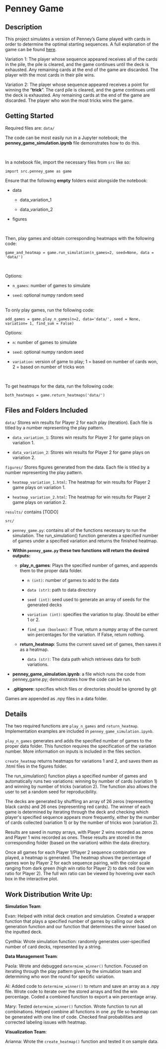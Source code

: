 # Penney Game

  

## Description

This project simulates a version of Penney’s Game played with cards in order to determine the optimal starting sequences. A full explanation of the game can be found [here](https://en.wikipedia.org/wiki/Penney%27s_game).

  

Variation 1: The player whose sequence appeared receives all of the cards in the pile, the pile is cleared, and the game continues until the deck is exhausted. Any remaining cards at the end of the game are discarded. The player with the most cards in their pile wins.

Variation 2: The player whose sequence appeared receives a point for winning the “**trick**”. The card pile is cleared, and the game continues until the deck is exhausted. Any remaining cards at the end of the game are discarded. The player who won the most tricks wins the game.

  
  
  

## Getting Started

<!---
explain how code works, show how to run code yourself
also explain avail options>. Short n sweet
-->

Required files are: `data/`

The code can be most easily run in a Jupyter notebook; the **penney_game_simulation.ipynb** file demonstrates how to do this.

<br>

In a notebook file, import the necessary files from `src` like so:

```import src.penney_game as game```

Ensure that the following **empty** folders exist alongside the notebook:

- data

  - data_variation_1

  - data_variation_2

- figures

<br>

Then, play games and obtain corresponding heatmaps with the following code:

```game_and_heatmap = game.run_simulation(n_games=2, seed=None, data = 'data/')```

<br>

Options:

-   `n_games`: number of games to simulate
    
-   `seed`: optional numpy random seed
    

<br>  
To only play games, run the following code:

```add_games = game.play_n_games(n=2, data='data/', seed = None, variation= 1, find_sum = False)```


Options:
-   `n`: number of games to simulate
    
-   `seed`: optional numpy random seed
    
-   `variation`: version of game to play; 1 = based on number of cards won, 2 = based on number of tricks won
<br>

To get heatmaps for the data, run the following code:

```both_heatmaps = game.return_heatmaps('data/')```

  
  
  
  
  

## Files and Folders Included

`data/` Stores win results for Player 2 for each play (iteration). Each file is titled by a number representing the play pattern.

- `data_variation_1`: Stores win results for Player 2 for game plays on variation 1.

- `data_variation_2`: Stores win results for Player 2 for game plays on variation 2.

  

`figures/` Stores figures generated from the data. Each file is titled by a number representing the play pattern.

-   `heatmap_variation_1.html`: The heatmap for win results for Player 2 game plays on variation 1.
    
-   `heatmap_variation_2.html`: The heatmap for win results for Player 2 game plays on variation 2.
    

  

`results/` contains [TODO]

  

    src/

- `penney_game.py`: contains all of the functions necessary to run the simulation. The run_simulation() function generates a specified number of games under a specified variation and returns the finished heatmap.

  

- **Within `penney_game.py` these two functions will return the desired outputs:**

  - **play_n_games**: Plays the specified number of games, and appends them to the proper data folder.

    * `n (int)`: number of games to add to the data

    * `data (str)`: path to data directory

    * `seed (int)`: seed used to generate an array of seeds for the generated decks

    * `variation (int)`: specifies the variation to play. Should be either 1 or 2.

    * `find_sum (boolean)`: if True, return a numpy array of the current win percentages for the variation. If False, return nothing.
    
  - **return_heatmap**: Sums the current saved set of games, then saves it as a heatmap.
    - `data (str)`: The data path which retrieves data for both variations. 

- **penney_game_simulation.ipynb**: a file which runs the code from penney_game.py; demonstrates how the code can be run.

- **.gitignore**: specifies which files or directories should be ignored by git

Games are appended as .npy files in a data folder.

  
  
  

## Details

The two required functions are `play_n_games` and `return_heatmap`. Implementation examples are included in `penney_game_simulation.ipynb`.

  

`play_n_games` generates and adds the specified number of games to the proper data folder. This function requires the specification of the variation number. More information on inputs is included in the files section.

  

`create_heatmap` returns heatmaps for variations 1 and 2, and saves them as .html files in the figures folder.

  

The run_simulation() function plays a specified number of games and automatically runs two variations: winning by number of cards (variation 1) and winning by number of tricks (variation 2). The function also allows the user to set a random seed for reproducibility.

  

The decks are generated by shuffling an array of 26 zeros (representing black cards) and 26 ones (representing red cards). The winner of each game is determined by iterating through the deck and checking which player's specified sequence appears more frequently, either by the number of cards collected (variation 1) or by the number of tricks won (variation 2).

  

Results are saved in numpy arrays, with Player 2 wins recorded as zeros and Player 1 wins recorded as ones. These results are stored in the corresponding folder (based on the variation) within the data directory.

  

Once all games for each Player 1/Player 2 sequence combination are played, a heatmap is generated. The heatmap shows the percentage of games won by Player 2 for each sequence pairing, with the color scale ranging from dark green (high win ratio for Player 2) to dark red (low win ratio for Player 2). The full win ratio can be viewed by hovering over each box in the interactive plot.

## Work Distribution Write Up:
**Simulation Team**:

Evan: Helped with initial deck creation and simulation. Created a wrapper function that plays a specified number of games by calling our deck generation function and our function that determines the winner based on the inputted deck. 

Cynthia: Wrote simulation function: randomly generates user-specified number of card decks, represented by a string.

**Data Management Team**:

Paola: Wrote and debugged `determine_winner()` function. Focused on iterating through the play pattern given by the simulation team and determining who won the round for specific variation. 

Al: Added code to `determine_winner()` to return and save an array as a .npy file. Wrote code to iterate over the stored arrays and find the win percentage. Coded a combined function to export a win percentage array. 

Mary: Tested `determine_winner()`  function. Wrote function to run all combinations. Helped combine all functions in one .py file so heatmap can be generated with one line of code. Checked final probabilities and corrected labeling issues with heatmap.  

**Visualization Team**:

Arianna: Wrote the `create_heatmap()` function and tested it on sample data.

